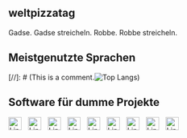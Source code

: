 ## weltpizzatag
Gadse. Gadse streicheln. Robbe. Robbe streicheln.
## Meistgenutzte Sprachen
[//]: # (This is a comment.![Top Langs](https://github-readme-stats.vercel.app/api/top-langs/?username=weltpizzatag&layout=compact))    
## Software für dumme Projekte

<img align="left" alt="Linux" width="26px" style="padding-right:10px;" src="https://cdn.jsdelivr.net/gh/devicons/devicon@latest/icons/linux/linux-original.svg"/>
<img align="left" alt="Linux" width="26px" style="padding-right:10px;" src="https://cdn.jsdelivr.net/gh/devicons/devicon@latest/icons/archlinux/archlinux-original.svg" />
<img align="left" alt="Linux" width="26px" style="padding-right:10px;" src="https://cdn.jsdelivr.net/gh/devicons/devicon@latest/icons/latex/latex-original.svg" />
<img align="left" alt="Linux" width="26px" style="padding-right:10px;" src="https://cdn.jsdelivr.net/gh/devicons/devicon@latest/icons/cplusplus/cplusplus-original.svg" />
<img align="left" alt="Linux" width="26px" style="padding-right:10px;" src="https://cdn.jsdelivr.net/gh/devicons/devicon@latest/icons/python/python-original.svg" />
<img align="left" alt="Linux" width="26px" style="padding-right:10px;" src="https://cdn.jsdelivr.net/gh/devicons/devicon@latest/icons/git/git-original.svg" />
<img align="left" alt="Linux" width="26px" style="padding-right:10px;" src="https://cdn.jsdelivr.net/gh/devicons/devicon@latest/icons/github/github-original.svg" />
<img align="left" alt="Linux" width="26px" style="padding-right:10px;" src="https://cdn.jsdelivr.net/gh/devicons/devicon@latest/icons/vscode/vscode-original.svg" />
<img align="left" alt="Linux" width="26px" style="padding-right:10px;" src="https://cdn.jsdelivr.net/gh/devicons/devicon@latest/icons/neovim/neovim-original.svg" />
          
          
          
          
          
          

          
